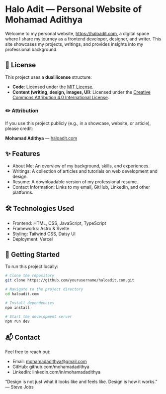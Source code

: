 # Halo Adit — Personal Website of Mohamad Adithya​

Welcome to my personal website, https://haloadit.com, a digital space where I share my journey as a frontend developer, designer, and writer. This site showcases my projects, writings, and provides insights into my professional background.

## 📄 License

This project uses a **dual license** structure:

- **Code**: Licensed under the [MIT License](LICENSE).
- **Content (writing, design, images, UI)**: Licensed under the [Creative Commons Attribution 4.0 International License](LICENSE-CONTENT).

### ✏️ Attribution

If you use this project publicly (e.g., in a showcase, website, or article), please credit:

**Mohamad Adithya** — [haloadit.com](https://www.haloadit.com)

## ✨ Features

* About Me: An overview of my background, skills, and experiences.
* Writings: A collection of articles and tutorials on web development and design.
* Resume: A downloadable version of my professional resume.
* Contact Information: Links to my email, GitHub, LinkedIn, and other platforms.​

## 🛠️ Technologies Used

* Frontend: HTML, CSS, JavaScript, TypeScript
* Frameworks: Astro & Svelte
* Styling: Tailwind CSS, Daisy UI
* Deployment: Vercel​

## 🚀 Getting Started

To run this project locally:

```bash
# Clone the repository
git clone https://github.com/yourusername/haloadit.com.git

# Navigate to the project directory
cd haloadit.com

# Install dependencies
npm install

# Start the development server
npm run dev
```

## 📬 Contact

Feel free to reach out:

* Email: mohamadadithya@gmail.com
* GitHub: github.com/mohamadadithya
* LinkedIn: linkedin.com/in/mohamadadithya

“Design is not just what it looks like and feels like. Design is how it works.” — Steve Jobs
